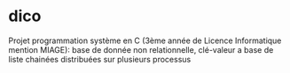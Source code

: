 # dico

Projet programmation système en C  (3ème année de Licence Informatique mention MIAGE): base de donnée non relationnelle, clé-valeur a base de liste chainées distribuées sur plusieurs processus 
